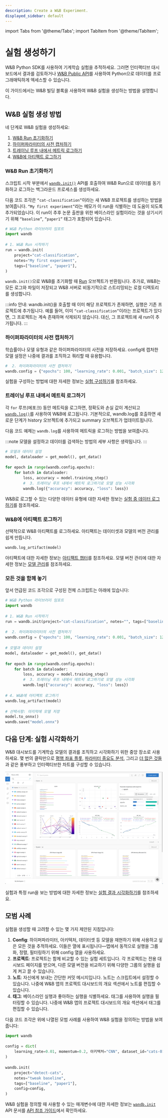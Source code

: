 ```yaml
---
description: Create a W&B Experiment.
displayed_sidebar: default
---
```

import Tabs from '@theme/Tabs';
import TabItem from '@theme/TabItem';

# 실험 생성하기

<head>
  <title>W&B 실험 시작하기</title>
</head>

W&B Python SDK를 사용하여 기계학습 실험을 추적하세요. 그러면 인터랙티브 대시보드에서 결과를 검토하거나 [W&B Public API](../../ref/python/public-api/README.md)를 사용하여 Python으로 데이터를 프로그래매틱하게 엑세스할 수 있습니다.

이 가이드에서는 W&B 빌딩 블록을 사용하여 W&B 실험을 생성하는 방법을 설명합니다.

## W&B 실험 생성 방법

네 단계로 W&B 실험을 생성하세요:

1. [W&B Run 초기화하기](#initialize-a-wb-run)
2. [하이퍼파라미터의 사전 캡처하기](#capture-a-dictionary-of-hyperparameters)
3. [트레이닝 루프 내에서 메트릭 로그하기](#log-metrics-inside-your-training-loop)
4. [W&B에 아티팩트 로그하기](#log-an-artifact-to-wb)

### W&B Run 초기화하기
스크립트 시작 부분에서 [`wandb.init()`](../../ref/python/init.md) API를 호출하여 W&B Run으로 데이터를 동기화하고 로그하는 백그라운드 프로세스를 생성하세요.

다음 코드 조각은 `“cat-classification”`이라는 새 W&B 프로젝트를 생성하는 방법을 보여줍니다. `“My first experiment”`라는 메모가 이 run을 식별하는 데 도움이 되도록 추가되었습니다. 이 run이 추후 논문 출판을 위한 베이스라인 실험이라는 것을 상기시키기 위해 `“baseline”`, `“paper1”` 태그가 포함되어 있습니다.

```python
# W&B Python 라이브러리 임포트
import wandb

# 1. W&B Run 시작하기
run = wandb.init(
    project="cat-classification",
    notes="My first experiment",
    tags=["baseline", "paper1"],
)
```
`wandb.init()`으로 W&B를 초기화할 때 [Run](../../ref/python/run.md) 오브젝트가 반환됩니다. 추가로, W&B는 모든 로그와 파일이 저장되고 W&B 서버로 비동기적으로 스트리밍되는 로컬 디렉토리를 생성합니다.

:::info
안내: wandb.init()을 호출할 때 이미 해당 프로젝트가 존재하면, 실행은 기존 프로젝트에 추가됩니다. 예를 들어, 이미 `“cat-classification”`이라는 프로젝트가 있다면, 그 프로젝트는 계속 존재하며 삭제되지 않습니다. 대신, 그 프로젝트에 새 run이 추가됩니다.
:::

### 하이퍼파라미터의 사전 캡처하기
학습률이나 모델 유형과 같은 하이퍼파라미터의 사전을 저장하세요. config에 캡처한 모델 설정은 나중에 결과를 조직하고 쿼리할 때 유용합니다.

```python
#  2. 하이퍼파라미터의 사전 캡처하기
wandb.config = {"epochs": 100, "learning_rate": 0.001, "batch_size": 128}
```
실험을 구성하는 방법에 대한 자세한 정보는 [실험 구성하기](./config.md)를 참조하세요.

### 트레이닝 루프 내에서 메트릭 로그하기
각 `for` 루프(에포크) 동안 메트릭을 로그하면, 정확도와 손실 값이 계산되고 [`wandb.log()`](../../ref/python/log.md)를 사용하여 W&B에 로그됩니다. 기본적으로, wandb.log를 호출하면 새로운 단계가 history 오브젝트에 추가되고 summary 오브젝트가 업데이트됩니다.

다음 코드 예제는 `wandb.log`를 사용하여 메트릭을 로그하는 방법을 보여줍니다.

:::note
모델을 설정하고 데이터를 검색하는 방법의 세부 사항은 생략됩니다.
:::

```python
# 모델과 데이터 설정
model, dataloader = get_model(), get_data()

for epoch in range(wandb.config.epochs):
    for batch in dataloader:
        loss, accuracy = model.training_step()
        #  3. 트레이닝 루프 내에서 메트릭 로그하기로 모델 성능 시각화
        wandb.log({"accuracy": accuracy, "loss": loss})
```
W&B로 로그할 수 있는 다양한 데이터 유형에 대한 자세한 정보는 [실험 중 데이터 로그하기](./log/intro.md)를 참조하세요.

### W&B에 아티팩트 로그하기
선택적으로 W&B 아티팩트를 로그하세요. 아티팩트는 데이터셋과 모델의 버전 관리를 쉽게 만듭니다.
```python
wandb.log_artifact(model)
```
아티팩트에 대한 자세한 정보는 [아티팩트 챕터](../artifacts/intro.md)를 참조하세요. 모델 버전 관리에 대한 자세한 정보는 [모델 관리](../model_registry/intro.md)를 참조하세요.

### 모든 것을 함께 놓기
앞서 언급된 코드 조각으로 구성된 전체 스크립트는 아래에 있습니다:
```python
# W&B Python 라이브러리 임포트
import wandb

# 1. W&B Run 시작하기
run = wandb.init(project="cat-classification", notes="", tags=["baseline", "paper1"])

#  2. 하이퍼파라미터의 사전 캡처하기
wandb.config = {"epochs": 100, "learning_rate": 0.001, "batch_size": 128}

# 모델과 데이터 설정
model, dataloader = get_model(), get_data()

for epoch in range(wandb.config.epochs):
    for batch in dataloader:
        loss, accuracy = model.training_step()
        #  3. 트레이닝 루프 내에서 메트릭 로그하기로 모델 성능 시각화
        wandb.log({"accuracy": accuracy, "loss": loss})

# 4. W&B에 아티팩트 로그하기
wandb.log_artifact(model)

# 선택사항: 마지막에 모델 저장
model.to_onnx()
wandb.save("model.onnx")
```

## 다음 단계: 실험 시각화하기
W&B 대시보드를 기계학습 모델의 결과를 조직하고 시각화하기 위한 중앙 장소로 사용하세요. 몇 번의 클릭만으로 [평행 좌표 플롯](../app/features/panels/parallel-coordinates.md), [파라미터 중요도 분석](../app/features/panels/parameter-importance.md), 그리고 [더 많은 것들](../app/features/panels/intro.md)과 같은 풍부하고 인터랙티브한 차트를 구성할 수 있습니다.

![퀵스타트 스윕 대시보드 예시](/images/sweeps/quickstart_dashboard_example.png)

실험과 특정 run을 보는 방법에 대한 자세한 정보는 [실험 결과 시각화하기](./app.md)를 참조하세요.

## 모범 사례
실험을 생성할 때 고려할 수 있는 몇 가지 제안된 지침입니다:

1. **Config**: 하이퍼파라미터, 아키텍처, 데이터셋 등 모델을 재현하기 위해 사용하고 싶은 모든 것을 추적하세요. 이들은 열에 표시됩니다—앱에서 동적으로 실행을 그룹화, 정렬, 필터링하기 위해 config 열을 사용하세요.
2. **프로젝트**: 프로젝트는 함께 비교할 수 있는 실험 세트입니다. 각 프로젝트는 전용 대시보드 페이지를 받으며, 다른 모델 버전을 비교하기 위해 다양한 그룹의 실행을 쉽게 켜고 끌 수 있습니다.
3. **노트**: 자신에게 보내는 간단한 커밋 메시지입니다. 노트는 스크립트에서 설정할 수 있습니다. 나중에 W&B 앱의 프로젝트 대시보드의 개요 섹션에서 노트를 편집할 수 있습니다.
4. **태그**: 베이스라인 실행과 좋아하는 실행을 식별하세요. 태그를 사용하여 실행을 필터링할 수 있습니다. 나중에 W&B 앱의 프로젝트 대시보드의 개요 섹션에서 태그를 편집할 수 있습니다.

다음 코드 조각은 위에 나열된 모범 사례를 사용하여 W&B 실험을 정의하는 방법을 보여줍니다:

```python
import wandb

config = dict(
    learning_rate=0.01, momentum=0.2, 아키텍처="CNN", dataset_id="cats-0192"
)

wandb.init(
    project="detect-cats",
    notes="tweak baseline",
    tags=["baseline", "paper1"],
    config=config,
)
```

W&B 실험을 정의할 때 사용할 수 있는 매개변수에 대한 자세한 정보는 [`wandb.init`](../../ref/python/init.md) API 문서를 [API 참조 가이드](../../ref/python/README.md)에서 확인하세요.